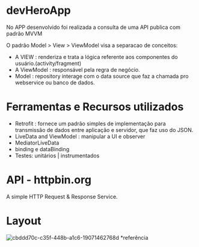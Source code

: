 # devHeroApp

No APP desenvolvido foi realizada a consulta de uma API publica com padrão MVVM

O padrão Model > View > ViewModel visa a separacao de conceitos:

- A VIEW : renderiza e trata a lógica referente aos componentes do usuário.(activity/fragment)
- A ViewModel : responsável pela regra de negócio.
- Model : repository interage com o data source que faz a chamada pro webservice ou banco de dados.

# Ferramentas e Recursos utilizados

- Retrofit : fornece um padrão simples de implementação para transmissão de dados entre aplicação e servidor, que faz uso do JSON.
- LiveData and ViewModel : manipular a UI e observer
- MediatorLiveData
- binding e dataBinding
- Testes: unitários | instrumentados

# API - httpbin.org
A simple HTTP Request & Response Service.

# Layout
![cbddd70c-c35f-448b-a1c6-19071462768d](https://user-images.githubusercontent.com/62109684/213960916-c53a0906-4561-4dac-bb36-1a8d7f6e0005.jpg)
*referência


